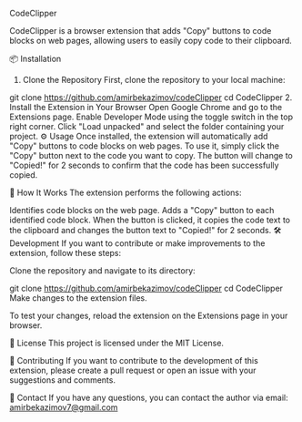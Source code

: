 CodeClipper

CodeClipper is a browser extension that adds "Copy" buttons to code blocks on web pages, allowing users to easily copy code to their clipboard.

📦 Installation

1. Clone the Repository
   First, clone the repository to your local machine:

git clone https://github.com/amirbekazimov/codeClipper
cd CodeClipper 2. Install the Extension in Your Browser
Open Google Chrome and go to the Extensions page.
Enable Developer Mode using the toggle switch in the top right corner.
Click "Load unpacked" and select the folder containing your project.
⚙️ Usage
Once installed, the extension will automatically add "Copy" buttons to code blocks on web pages. To use it, simply click the "Copy" button next to the code you want to copy. The button will change to "Copied!" for 2 seconds to confirm that the code has been successfully copied.

🚀 How It Works
The extension performs the following actions:

Identifies code blocks on the web page.
Adds a "Copy" button to each identified code block.
When the button is clicked, it copies the code text to the clipboard and changes the button text to "Copied!" for 2 seconds.
🛠️ Development
If you want to contribute or make improvements to the extension, follow these steps:

Clone the repository and navigate to its directory:

git clone https://github.com/amirbekazimov/codeClipper
cd CodeClipper
Make changes to the extension files.

To test your changes, reload the extension on the Extensions page in your browser.

📄 License
This project is licensed under the MIT License.

🤝 Contributing
If you want to contribute to the development of this extension, please create a pull request or open an issue with your suggestions and comments.

📧 Contact
If you have any questions, you can contact the author via email: amirbekazimov7@gmail.com

